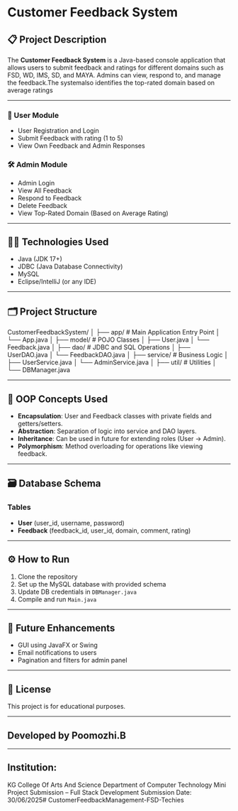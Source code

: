# Customer Feedback System

## 📋 Project Description
The **Customer Feedback System** is a Java-based console application that 
allows users to submit feedback and ratings for different domains such as
FSD, WD, IMS, SD, and MAYA. Admins can view, respond to, and manage the
feedback.The systemalso identifies the top-rated domain based on average ratings

---


### 👥 User Module
- User Registration and Login
- Submit Feedback with rating (1 to 5)
- View Own Feedback and Admin Responses

### 🛠️ Admin Module
- Admin Login
- View All Feedback
- Respond to Feedback
- Delete Feedback
- View Top-Rated Domain (Based on Average Rating)

---

## 🧑‍💻 Technologies Used
- Java (JDK 17+)
- JDBC (Java Database Connectivity)
- MySQL
- Eclipse/IntelliJ (or any IDE)

---
## 🗂️ Project Structure
CustomerFeedbackSystem/
│
├── app/ #  Main Application Entry Point
│ └── App.java 
│
├── model/ # POJO Classes
│ ├── User.java
│ └── Feedback.java
│
├── dao/ # JDBC and SQL Operations
│ ├── UserDAO.java
│ └── FeedbackDAO.java
│
├── service/ # Business Logic
│ ├── UserService.java
│ └── AdminService.java
│
├── util/ # Utilities 
│ └── DBManager.java

---

## 🧠 OOP Concepts Used
- **Encapsulation**: User and Feedback classes with private fields and getters/setters.
- **Abstraction**: Separation of logic into service and DAO layers.
- **Inheritance**: Can be used in future for extending roles (User → Admin).
- **Polymorphism**: Method overloading for operations like viewing feedback.

---

## 🗃️ Database Schema

### Tables
- **User** (user_id, username, password)
- **Feedback** (feedback_id, user_id, domain, comment, rating)
  

---

## ⚙️ How to Run

1. Clone the repository
2. Set up the MySQL database with provided schema
3. Update DB credentials in `DBManager.java`
4. Compile and run `Main.java`

---

## 📌 Future Enhancements
- GUI using JavaFX or Swing
- Email notifications to users
- Pagination and filters for admin panel

---

## 📃 License
This project is for educational purposes.

---

## Developed by Poomozhi.B

---


Institution:
------------
KG College Of Arts And Science
Department of Computer Technology
Mini Project Submission – Full Stack Development
Submission Date: 30/06/2025# CustomerFeedbackManagement-FSD-Techies
